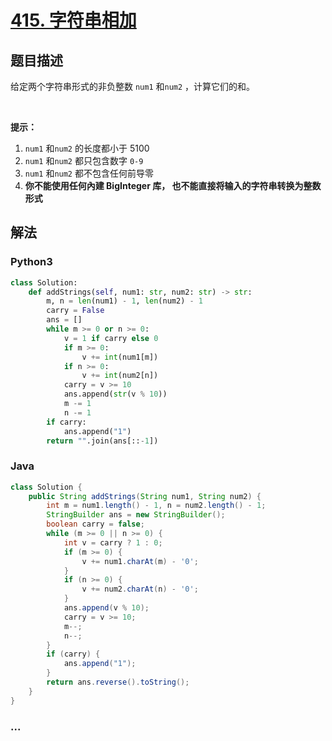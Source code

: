 # [415. 字符串相加](https://leetcode-cn.com/problems/add-strings)



## 题目描述

<!-- 这里写题目描述 -->

<p>给定两个字符串形式的非负整数&nbsp;<code>num1</code> 和<code>num2</code>&nbsp;，计算它们的和。</p>

<p>&nbsp;</p>

<p><strong>提示：</strong></p>

<ol>
	<li><code>num1</code> 和<code>num2</code>&nbsp;的长度都小于 5100</li>
	<li><code>num1</code> 和<code>num2</code> 都只包含数字&nbsp;<code>0-9</code></li>
	<li><code>num1</code> 和<code>num2</code> 都不包含任何前导零</li>
	<li><strong>你不能使用任何內建 BigInteger 库，&nbsp;也不能直接将输入的字符串转换为整数形式</strong></li>
</ol>


## 解法

<!-- 这里可写通用的实现逻辑 -->

<!-- tabs:start -->

### **Python3**

<!-- 这里可写当前语言的特殊实现逻辑 -->

```python
class Solution:
    def addStrings(self, num1: str, num2: str) -> str:
        m, n = len(num1) - 1, len(num2) - 1
        carry = False
        ans = []
        while m >= 0 or n >= 0:
            v = 1 if carry else 0
            if m >= 0:
                v += int(num1[m])
            if n >= 0:
                v += int(num2[n])
            carry = v >= 10
            ans.append(str(v % 10))
            m -= 1
            n -= 1
        if carry:
            ans.append("1")
        return "".join(ans[::-1])
```

### **Java**

<!-- 这里可写当前语言的特殊实现逻辑 -->

```java
class Solution {
    public String addStrings(String num1, String num2) {
        int m = num1.length() - 1, n = num2.length() - 1;
        StringBuilder ans = new StringBuilder();
        boolean carry = false;
        while (m >= 0 || n >= 0) {
            int v = carry ? 1 : 0;
            if (m >= 0) {
                v += num1.charAt(m) - '0';
            }
            if (n >= 0) {
                v += num2.charAt(n) - '0';
            }
            ans.append(v % 10);
            carry = v >= 10;
            m--;
            n--;
        }
        if (carry) {
            ans.append("1");
        }
        return ans.reverse().toString();
    }
}
```

### **...**

```

```

<!-- tabs:end -->
